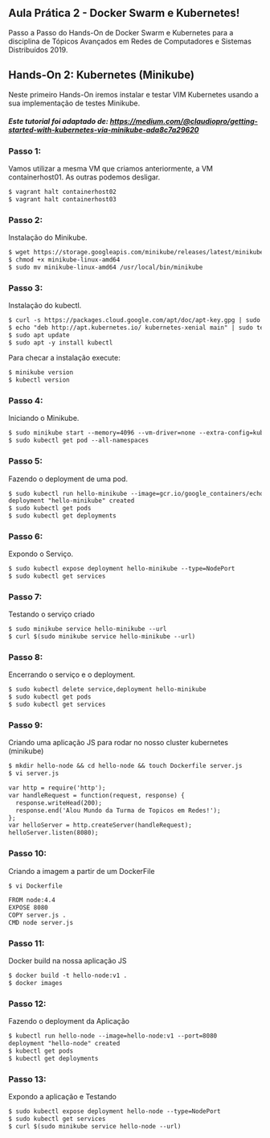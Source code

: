 ## Aula Prática 2 - Docker Swarm e Kubernetes!

Passo a Passo do Hands-On de Docker Swarm e Kubernetes para a disciplina de Tópicos Avançados em Redes de Computadores e Sistemas Distribuídos 2019. 


## Hands-On 2: Kubernetes (Minikube)
Neste primeiro Hands-On iremos instalar e testar VIM Kubernetes usando a sua implementação de testes Minikube. 

##### Este tutorial foi adaptado de: https://medium.com/@claudiopro/getting-started-with-kubernetes-via-minikube-ada8c7a29620

### Passo 1: 
Vamos utilizar a mesma VM que criamos anteriormente, a VM containerhost01.
As outras podemos desligar.

```markdown
$ vagrant halt containerhost02
$ vagrant halt containerhost03
```

### Passo 2:
Instalação do Minikube.

```markdown
$ wget https://storage.googleapis.com/minikube/releases/latest/minikube-linux-amd64
$ chmod +x minikube-linux-amd64
$ sudo mv minikube-linux-amd64 /usr/local/bin/minikube
```

### Passo 3:
Instalação do kubectl.

```markdown
$ curl -s https://packages.cloud.google.com/apt/doc/apt-key.gpg | sudo apt-key add -
$ echo "deb http://apt.kubernetes.io/ kubernetes-xenial main" | sudo tee /etc/apt/sources.list.d/kubernetes.list
$ sudo apt update
$ sudo apt -y install kubectl
```

Para checar a instalação execute:

```markdown
$ minikube version
$ kubectl version
```

### Passo 4:
Iniciando o Minikube.

```markdown
$ sudo minikube start --memory=4096 --vm-driver=none --extra-config=kubelet.resolv-conf=/run/systemd/resolve/resolv.conf
$ sudo kubectl get pod --all-namespaces

```

### Passo 5: 
Fazendo o deployment de uma pod.

```markdown
$ sudo kubectl run hello-minikube --image=gcr.io/google_containers/echoserver:1.4 --port=8080
deployment "hello-minikube" created
$ sudo kubectl get pods
$ sudo kubectl get deployments
```

### Passo 6:
Expondo o Serviço.

```markdown
$ sudo kubectl expose deployment hello-minikube --type=NodePort
$ sudo kubectl get services
```

### Passo 7:
Testando o serviço criado


```markdown
$ sudo minikube service hello-minikube --url
$ curl $(sudo minikube service hello-minikube --url)
```

### Passo 8:
Encerrando o serviço e o deployment.

```markdown
$ sudo kubectl delete service,deployment hello-minikube
$ sudo kubectl get pods
$ sudo kubectl get services
```

### Passo 9:
Criando uma aplicação JS para rodar no nosso cluster kubernetes (minikube)

```markdown
$ mkdir hello-node && cd hello-node && touch Dockerfile server.js
$ vi server.js

var http = require('http');
var handleRequest = function(request, response) {
  response.writeHead(200);
  response.end('Alou Mundo da Turma de Topicos em Redes!');
};
var helloServer = http.createServer(handleRequest);
helloServer.listen(8080);
```

### Passo 10:
Criando a imagem a partir de um DockerFile

```markdown
$ vi Dockerfile

FROM node:4.4
EXPOSE 8080
COPY server.js .
CMD node server.js
```

### Passo 11:
Docker build na nossa aplicação JS

```markdown
$ docker build -t hello-node:v1 .
$ docker images
```

### Passo 12:
Fazendo o deployment da Aplicação

```markdown
$ kubectl run hello-node --image=hello-node:v1 --port=8080
deployment "hello-node" created
$ kubectl get pods
$ kubectl get deployments

```
### Passo 13:
Expondo a aplicação e Testando 

```markdown
$ sudo kubectl expose deployment hello-node --type=NodePort
$ sudo kubectl get services
$ curl $(sudo minikube service hello-node --url) 
```














